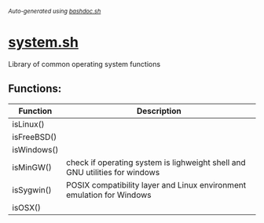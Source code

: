 <small><i>Auto-generated using [bashdoc.sh](https://github.com/alejandro-godinez/UsefulScripts/blob/trunk/bashdoc/bashdoc.sh)</i></small>
# [system.sh](../system.sh)

 Library of common operating system functions


## Functions:
| Function | Description |
|----------|-------------|
| isLinux() |  |
| isFreeBSD() |  |
| isWindows() |  |
| isMinGW() | check if operating system is lighweight shell and GNU utilities for windows   |
| isSygwin() | POSIX compatibility layer and Linux environment emulation for Windows   |
| isOSX() |  |
